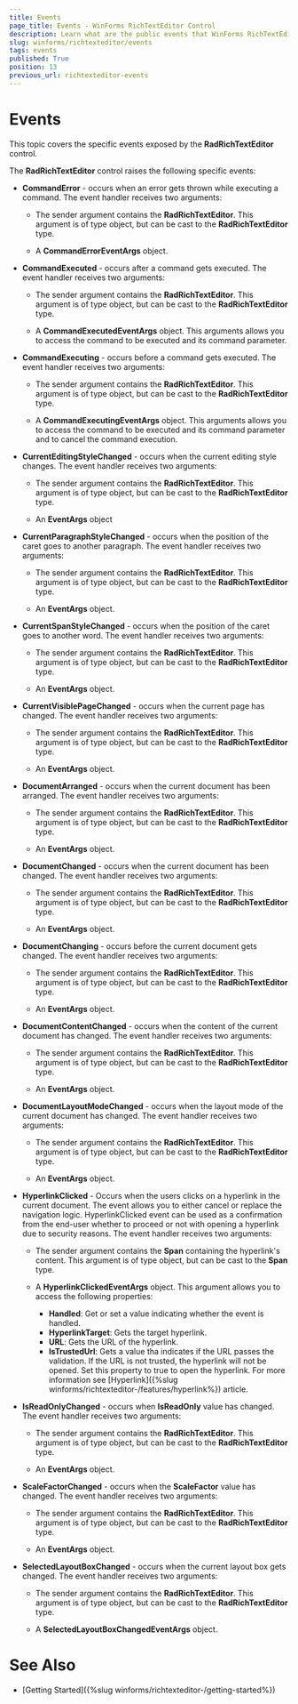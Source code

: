 ```yaml
---
title: Events
page_title: Events - WinForms RichTextEditor Control
description: Learn what are the public events that WinForms RichTextEditor offers. 
slug: winforms/richtexteditor/events
tags: events
published: True
position: 13
previous_url: richtexteditor-events
---
```


# Events
 
This topic covers the specific events exposed by the __RadRichTextEditor__ control.
        
The __RadRichTextEditor__ control raises the following specific events:
        
* __CommandError__ - occurs when an error gets thrown while executing a command. The event handler receives two arguments:
            
	* The sender argument contains the __RadRichTextEditor__. This argument is of type object, but can be cast to the __RadRichTextEditor__ type.
                
	* A __CommandErrorEventArgs__ object.
                
* __CommandExecuted__ - occurs after a command gets executed. The event handler receives two arguments:
            
	* The sender argument contains the __RadRichTextEditor__. This argument is of type object, but can be cast to the __RadRichTextEditor__ type.
                
	* A __CommandExecutedEventArgs__ object. This arguments allows you to access the command to be executed and its command parameter.                

* __CommandExecuting__ - occurs before a command gets executed. The event handler receives two arguments:
            
	* The sender argument contains the __RadRichTextEditor__. This argument is of type object, but can be cast to the __RadRichTextEditor__ type.                

	* A __CommandExecutingEventArgs__ object. This arguments allows you to access the command to be executed and its command parameter and to cancel the command execution.
                
* __CurrentEditingStyleChanged__ - occurs when the current editing style changes. The event handler receives two arguments:            

	* The sender argument contains the __RadRichTextEditor__. This argument is of type object, but can be cast to the __RadRichTextEditor__ type.
                
	* An __EventArgs__ object
                
* __CurrentParagraphStyleChanged__ - occurs when the position of the caret goes to another paragraph. The event handler receives two arguments:            

	* The sender argument contains the __RadRichTextEditor__. This argument is of type object, but can be cast to the __RadRichTextEditor__ type.
                
	* An __EventArgs__ object.
                
* __CurrentSpanStyleChanged__ - occurs when the position of the caret goes to another word. The event handler receives two arguments:
            
	* The sender argument contains the __RadRichTextEditor__. This argument is of type object, but can be cast to the __RadRichTextEditor__ type.
                
	* An __EventArgs__ object.
                
* __CurrentVisiblePageChanged__ - occurs when the current page has changed. The event handler receives two arguments:            

	* The sender argument contains the __RadRichTextEditor__. This argument is of type object, but can be cast to the __RadRichTextEditor__ type.
                
	* An __EventArgs__ object.
                
* __DocumentArranged__ - occurs when the current document has been arranged. The event handler receives two arguments:            

	* The sender argument contains the __RadRichTextEditor__. This argument is of type object, but can be cast to the __RadRichTextEditor__ type.
                
	* An __EventArgs__ object.
                
* __DocumentChanged__ - occurs when the current document has been changed. The event handler receives two arguments:            

	* The sender argument contains the __RadRichTextEditor__. This argument is of type object, but can be cast to the __RadRichTextEditor__ type.
                
	* An __EventArgs__ object.                

* __DocumentChanging__ - occurs before the current document gets changed. The event handler receives two arguments:
            
	* The sender argument contains the __RadRichTextEditor__. This argument is of type object, but can be cast to the __RadRichTextEditor__ type.
                
	* An __EventArgs__ object.
                
* __DocumentContentChanged__ - occurs when the content of the current document has changed. The event handler receives two arguments:
            
	* The sender argument contains the __RadRichTextEditor__. This argument is of type object, but can be cast to the __RadRichTextEditor__ type.
                
	* An __EventArgs__ object.
                
* __DocumentLayoutModeChanged__ - occurs when the layout mode of the current document has changed. The event handler receives two arguments:            

	* The sender argument contains the __RadRichTextEditor__. This argument is of type object, but can be cast to the __RadRichTextEditor__ type.
                
	* An __EventArgs__ object.                

* __HyperlinkClicked__ - Occurs when the users clicks on a hyperlink in the current document. The event allows you to either cancel or replace the navigation logic. HyperlinkClicked event can be used as a confirmation from the end-user whether to proceed or not with opening a hyperlink due to security reasons. The event handler receives two arguments:
       
	* The sender argument contains the __Span__ containing the hyperlink's content. This argument is of type object, but can be cast to the __Span__ type.
                
	* A __HyperlinkClickedEventArgs__ object. This argument allows you to access the following properties:
		- __Handled__: Get or set a value indicating whether the event is handled.
		- __HyperlinkTarget__: Gets the target hyperlink. 
		- __URL__: Gets the URL of the hyperlink.
		- __IsTrustedUrl__: Gets a value tha indicates if the URL passes the validation. If the URL is not trusted, the hyperlink will not be opened. Set this property to true to open the hyperlink. For more information see [Hyperlink]({%slug winforms/richtexteditor-/features/hyperlink%}) article.
                
* __IsReadOnlyChanged__ - occurs when __IsReadOnly__ value has changed. The event handler receives two arguments:
            
	* The sender argument contains the __RadRichTextEditor__. This argument is of type object, but can be cast to the __RadRichTextEditor__ type.
                
	* An __EventArgs__ object.
                
* __ScaleFactorChanged__ - occurs when the __ScaleFactor__ value has changed. The event handler receives two arguments:            

	* The sender argument contains the __RadRichTextEditor__. This argument is of type object, but can be cast to the __RadRichTextEditor__ type.
                
	* An __EventArgs__ object.
                
* __SelectedLayoutBoxChanged__ - occurs when the current layout box gets changed. The event handler receives two arguments:
            
	* The sender argument contains the __RadRichTextEditor__. This argument is of type object, but can be cast to the __RadRichTextEditor__ type.
                
	* A __SelectedLayoutBoxChangedEventArgs__ object.
                
# See Also

 * [Getting Started]({%slug winforms/richtexteditor-/getting-started%})
